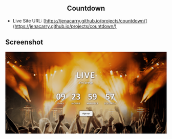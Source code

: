 <div align="center">
  <h2>Countdown</h2>
</div>

- Live Site URL: [https://jenacarry.github.io/projects/countdown/](https://jenacarry.github.io/projects/countdown/)

## Screenshot

<div align="center">

![](./assets/images/screenshot.png)

</div>
